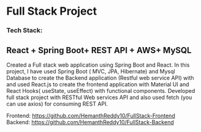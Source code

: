 # Full Stack Project

###  Tech Stack: <br/>
React + Spring Boot+ REST API + AWS+ MySQL
---------------------------------------------------------------------------------------------


Created a Full stack web application using Spring Boot and React. In this project, I have used  Spring Boot ( MVC, JPA, Hibernate) and Mysql Database to create the Backend application (Restful web service API) with and used  React.js to create the frontend application with Material UI and React Hooks( useState, useEffect) with functional components. Developed  full stack project with RESTful Web services API and also used fetch (you can use axios) for consuming REST API.
  
  Frontend: https://github.com/HemanthReddy10/FullStack-Frontend <br/>
  Backend: https://github.com/HemanthReddy10/FullStack-Backend
  
  
